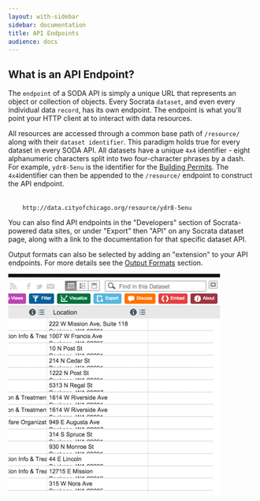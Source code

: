```yaml
---
layout: with-sidebar
sidebar: documentation
title: API Endpoints
audience: docs
---
```


## What is an API Endpoint?

The `endpoint` of a SODA API is simply a unique URL that represents an object or collection of objects. Every Socrata `dataset`, and even every individual data `record`, has its own endpoint. The endpoint is what you'll point your HTTP client at to interact with data resources.

All resources are accessed through a common base path of `/resource/` along with their `dataset identifier`. This paradigm holds true for every dataset in every SODA API. All datasets have a unique `4x4` identifier - eight alphanumeric characters split into two four-character phrases by a dash. For example, `ydr8-5enu` is the identifier for the [Building Permits](https://data.cityofchicago.org/Buildings/Building-Permits/ydr8-5enu). The `4x4`identifier can then be appended to the `/resource/` endpoint to construct the API endpoint.

<code class="sample-url">
	<span class="transport">http://</span><span class="domain">data.cityofchicago.org</span><span class="path">/resource/</span><span class="identifier">ydr8-5enu</span>
</code>

You can also find API endpoints in the "Developers" section of Socrata-powered data sites, or under "Export" then "API" on any Socrata dataset page, along with a link to the documentation for that specific dataset API.

Output formats can also be selected by adding an "extension" to your API endpoints. For more details see the [Output Formats](/docs/formats/index.html) section.

![API Endpoint](/img/sidebar.gif)
